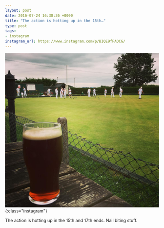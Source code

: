 ```yaml
---
layout: post
date: 2016-07-24 16:38:36 +0000
title: "The action is hotting up in the 15th…"
type: post
tags:
- instagram
instagram_url: https://www.instagram.com/p/BIQE9fFAOCG/
---
```


![Instagram - BIQE9fFAOCG](/assets/BIQE9fFAOCG.jpg){:class="instagram"}

The action is hotting up in the 15th and 17th ends. Nail biting stuff.

